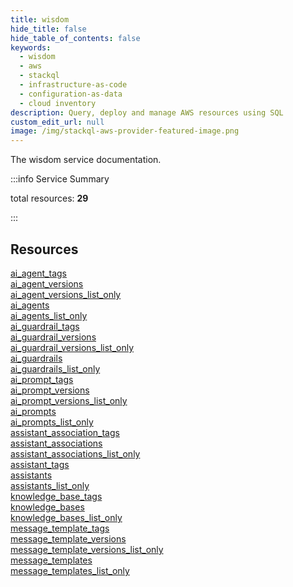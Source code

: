 ```yaml
---
title: wisdom
hide_title: false
hide_table_of_contents: false
keywords:
  - wisdom
  - aws
  - stackql
  - infrastructure-as-code
  - configuration-as-data
  - cloud inventory
description: Query, deploy and manage AWS resources using SQL
custom_edit_url: null
image: /img/stackql-aws-provider-featured-image.png
---
```


The wisdom service documentation.

:::info Service Summary

<div class="row">
<div class="providerDocColumn">
<span>total resources:&nbsp;<b>29</b></span><br />
</div>
</div>

:::

## Resources
<div class="row">
<div class="providerDocColumn">
<a href="/services/wisdom/ai_agent_tags/">ai_agent_tags</a><br />
<a href="/services/wisdom/ai_agent_versions/">ai_agent_versions</a><br />
<a href="/services/wisdom/ai_agent_versions_list_only/">ai_agent_versions_list_only</a><br />
<a href="/services/wisdom/ai_agents/">ai_agents</a><br />
<a href="/services/wisdom/ai_agents_list_only/">ai_agents_list_only</a><br />
<a href="/services/wisdom/ai_guardrail_tags/">ai_guardrail_tags</a><br />
<a href="/services/wisdom/ai_guardrail_versions/">ai_guardrail_versions</a><br />
<a href="/services/wisdom/ai_guardrail_versions_list_only/">ai_guardrail_versions_list_only</a><br />
<a href="/services/wisdom/ai_guardrails/">ai_guardrails</a><br />
<a href="/services/wisdom/ai_guardrails_list_only/">ai_guardrails_list_only</a><br />
<a href="/services/wisdom/ai_prompt_tags/">ai_prompt_tags</a><br />
<a href="/services/wisdom/ai_prompt_versions/">ai_prompt_versions</a><br />
<a href="/services/wisdom/ai_prompt_versions_list_only/">ai_prompt_versions_list_only</a><br />
<a href="/services/wisdom/ai_prompts/">ai_prompts</a><br />
<a href="/services/wisdom/ai_prompts_list_only/">ai_prompts_list_only</a>
</div>
<div class="providerDocColumn">
<a href="/services/wisdom/assistant_association_tags/">assistant_association_tags</a><br />
<a href="/services/wisdom/assistant_associations/">assistant_associations</a><br />
<a href="/services/wisdom/assistant_associations_list_only/">assistant_associations_list_only</a><br />
<a href="/services/wisdom/assistant_tags/">assistant_tags</a><br />
<a href="/services/wisdom/assistants/">assistants</a><br />
<a href="/services/wisdom/assistants_list_only/">assistants_list_only</a><br />
<a href="/services/wisdom/knowledge_base_tags/">knowledge_base_tags</a><br />
<a href="/services/wisdom/knowledge_bases/">knowledge_bases</a><br />
<a href="/services/wisdom/knowledge_bases_list_only/">knowledge_bases_list_only</a><br />
<a href="/services/wisdom/message_template_tags/">message_template_tags</a><br />
<a href="/services/wisdom/message_template_versions/">message_template_versions</a><br />
<a href="/services/wisdom/message_template_versions_list_only/">message_template_versions_list_only</a><br />
<a href="/services/wisdom/message_templates/">message_templates</a><br />
<a href="/services/wisdom/message_templates_list_only/">message_templates_list_only</a>
</div>
</div>